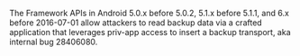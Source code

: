 The Framework APIs in Android 5.0.x before 5.0.2, 5.1.x before 5.1.1, and 6.x before 2016-07-01 allow attackers to read backup data via a crafted application that leverages priv-app access to insert a backup transport, aka internal bug 28406080.